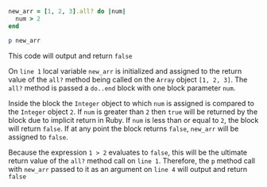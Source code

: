 ```ruby
new_arr = [1, 2, 3].all? do |num|
  num > 2
end

p new_arr
```

This code will output and return `false`

On `line 1` local variable `new_arr` is initialized and assigned to the return
value of the `all?` method being called on the `Array` object `[1, 2, 3]`. The
`all?` method is passed a `do..end` block with one block parameter `num`.

Inside the block the `Integer` object to which `num` is assigned is compared to
the `Integer` object `2`. If `num` is greater than `2` then `true` will be
returned by the block due to implicit return in Ruby. If `num` is less than or
equal to `2`, the block will return `false`. If at any point the block returns
`false`, `new_arr` will be assigned to `false`.

Because the expression `1 > 2` evaluates to `false`, this will be the ultimate
return value of the `all?` method call on `line 1`. Therefore,  the `p` method
call with `new_arr` passed to it as an argument on `line 4` will output and
return `false`
